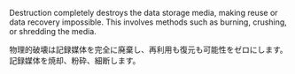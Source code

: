 
Destruction completely destroys the data storage media, making reuse or data recovery impossible. 
This involves methods such as burning, crushing, or shredding the media.

物理的破壊は記録媒体を完全に廃棄し、再利用も復元も可能性をゼロにします。
記録媒体を焼却、粉砕、細断します。
